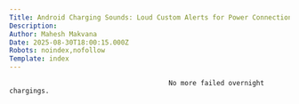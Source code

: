 ```yaml
---
Title: Android Charging Sounds: Loud Custom Alerts for Power Connections
Description: 
Author: Mahesh Makvana
Date: 2025-08-30T18:00:15.000Z
Robots: noindex,nofollow
Template: index
---
```


                                            No more failed overnight chargings.
                                        